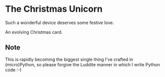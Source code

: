 The Christmas Unicorn
=====================

Such a wonderful device deserves some festive love.

An evolving Christmas card.

Note
----

This is rapidly becoming the biggest single thing I've crafted in (micro)Python, so please
forgive the Luddite manner in which I write Python code :-)

